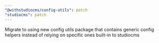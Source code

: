 ```yaml
---
"@withstudiocms/config-utils": patch
"studiocms": patch
---
```


Migrate to using new config utils package that contains generic config helpers instead of relying on specific ones built-in to studiocms
